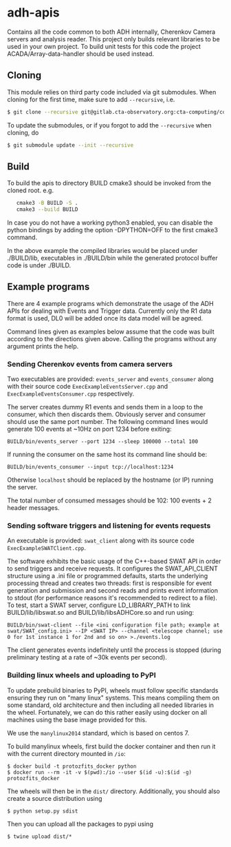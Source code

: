 # adh-apis

Contains all the code common to both ADH internally, Cherenkov Camera servers and analysis reader. This project only builds relevant libraries to be used in your own
project. To build unit tests for this code the project ACADA/Array-data-handler should be used instead. 

## Cloning

This module relies on third party code included via git submodules.
When cloning for the first time, make sure to add `--recursive`, i.e.

```bash
$ git clone --recursive git@gitlab.cta-observatory.org:cta-computing/common/acada-array-elements/adh-apis
```

To update the submodules, or if you forgot to add the `--recursive` when cloning, do
```bash
$ git submodule update --init --recursive
```

## Build

To build the apis to directory BUILD cmake3 should be invoked from the cloned root. e.g.
```bash
   cmake3 -B BUILD -S .
   cmake3 --build BUILD 
```
In case you do not have a working python3 enabled, you can disable the python bindings by adding the option -DPYTHON=OFF to the first cmake3 command.

In the above example the compiled libraries would be placed under ./BUILD/lib, executables in ./BUILD/bin while the generated protocol buffer code is under ./BUILD. 

## Example programs

There are 4 example programs which demonstrate the usage of the ADH APIs for 
dealing with Events and Trigger data. Currently only the R1 data format is used, DL0 will be added once its data model will be agreed.

Command lines given as examples below assume that the code was built according to the directions given above. Calling the programs without
any argument prints the help.

### Sending Cherenkov events from camera servers
Two executables are provided: `events_server` and `events_consumer` along with their source code `ExecExampleEventsServer.cpp` and `ExecExampleEventsConsumer.cpp` respectively.

The server creates dummy R1 events and sends them in a loop to the consumer, which then discards them. Obviously server and consumer should use the same port number. The following command lines would generate 100 events at ~10Hz on port 1234 before exiting:

```
BUILD/bin/events_server --port 1234 --sleep 100000 --total 100
```

If running the consumer on the same host its command line should be:
```
BUILD/bin/events_consumer --input tcp://localhost:1234
```

Otherwise `localhost` should be replaced by the hostname (or IP) running the server.

The total number of consumed messages should be 102: 100 events + 2 header messages. 


### Sending software triggers and listening for events requests
An executable is provided: `swat_client` along with its source code `ExecExampleSWATClient.cpp`.

The software exhibits the basic usage of the C++-based SWAT API in order to send triggers and receive requests. It configures the SWAT_API_CLIENT structure using a .ini file or programmed defaults, starts the underlying processing thread and creates two threads: first is responsible for event generation and submission and second reads and prints event information to stdout (for performance reasons it's recommended to redirect to a file). To test, start a SWAT server, configure LD_LIBRARY_PATH to link BUILD/lib/libswat.so and BUILD/lib/libsADHCore.so and run using:
```
BUILD/bin/swat-client --file <ini configuration file path; example at swat/SWAT_config.ini> --IP <SWAT IP> --channel <telescope channel; use 0 for 1st instance 1 for 2nd and so on> >./events.log
```
The client generates events indefinitely until the process is stopped (during preliminary testing at a rate of ~30k events per second).


### Building linux wheels and uploading to PyPI

To update prebuild binaries to PyPI, wheels must follow specific standards ensuring they run
on "many linux" systems.
This means compiling them on some standard, old architecture and then including all needed libraries in the wheel.
Fortunately, we can do this rather easily using docker on all machines using the base image provided for this.

We use the `manylinux2014` standard, which is based on centos 7.

To build manylinux wheels, first build the docker container and then run it with the current directory mounted in `/io`:

```
$ docker build -t protozfits_docker python
$ docker run --rm -it -v $(pwd):/io --user $(id -u):$(id -g) protozfits_docker
```

The wheels will then be in the `dist/` directory.
Additionally, you should also create a source distribution using

```
$ python setup.py sdist
```


Then you can upload all the packages to pypi using

```
$ twine upload dist/*
```
